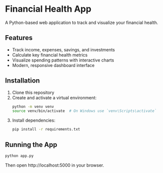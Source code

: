 # Financial Health App

A Python-based web application to track and visualize your financial health.

## Features
- Track income, expenses, savings, and investments
- Calculate key financial health metrics
- Visualize spending patterns with interactive charts
- Modern, responsive dashboard interface

## Installation
1. Clone this repository
2. Create and activate a virtual environment:
   ```bash
   python -m venv venv
   source venv/bin/activate  # On Windows use `venv\Scripts\activate`
   ```
3. Install dependencies:
   ```bash
   pip install -r requirements.txt
   ```

## Running the App
```bash
python app.py
```
Then open http://localhost:5000 in your browser.

